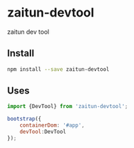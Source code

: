 # zaitun-devtool
zaitun dev tool

## Install
```sh
npm install --save zaitun-devtool

```

## Uses

```javascript
import {DevTool} from 'zaitun-devtool';

bootstrap({
    containerDom: '#app',    
    devTool:DevTool
});

```